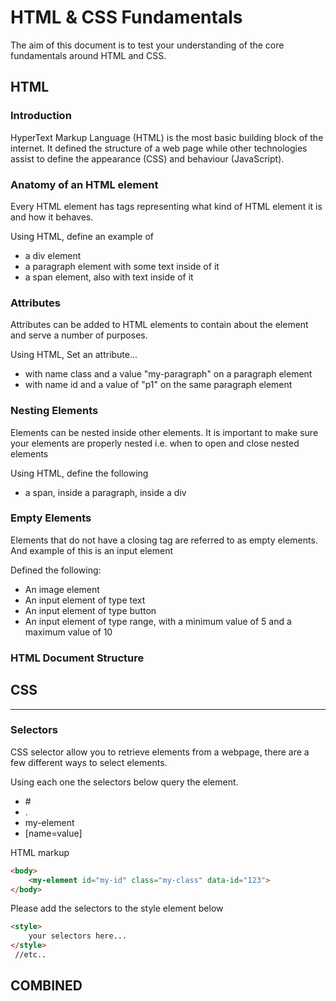 # HTML & CSS Fundamentals

The aim of this document is to test your understanding of the core fundamentals around HTML and CSS.

## HTML

### Introduction

HyperText Markup Language (HTML) is the most basic building block of the internet. It defined the structure of a web page while other technologies assist to define the appearance (CSS) and behaviour (JavaScript).


### Anatomy of an HTML element

Every HTML element has tags representing what kind of HTML element it is and how it behaves.

Using HTML, define an example of

- a div element
- a paragraph element with some text inside of it
- a span element, also with text inside of it

### Attributes

Attributes can be added to HTML elements to contain about the element and serve a number of purposes.

Using HTML, Set an attribute...

- with name class and a value "my-paragraph" on a paragraph element
- with name id and a value of "p1" on the same paragraph element

### Nesting Elements

Elements can be nested inside other elements. It is important to make sure your elements are properly nested i.e. when to open and close nested elements

Using HTML, define the following

- a span, inside a paragraph, inside a div

### Empty Elements

Elements that do not have a closing tag are referred to as empty elements. And example of this is an input element

Defined the following:

- An image element
- An input element of type text
- An input element of type button
- An input element of type range, with a minimum value of 5 and a maximum value of 10

### HTML Document Structure



## CSS
---
### Selectors
CSS selector allow you to retrieve elements from a webpage, there are a few different ways to select elements.

Using each one the selectors below query the element. 
 - \#
 - .
 - my-element
 - [name=value] 

HTML markup
```html
<body>
    <my-element id="my-id" class="my-class" data-id="123">
</body>
```

Please add the selectors to the style element below
```html
<style>
    your selectors here...
</style>
 //etc..
```



## COMBINED